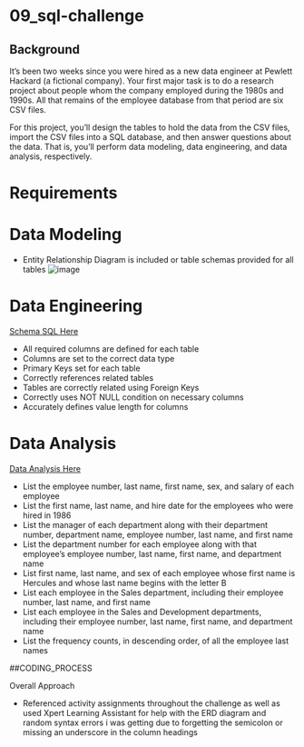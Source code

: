 # 09_sql-challenge

## Background
It’s been two weeks since you were hired as a new data engineer at Pewlett Hackard (a fictional company). Your first major task is to do a research project about people whom the company employed during the 1980s and 1990s. All that remains of the employee database from that period are six CSV files.

For this project, you’ll design the tables to hold the data from the CSV files, import the CSV files into a SQL database, and then answer questions about the data. That is, you’ll perform data modeling, data engineering, and data analysis, respectively.

# Requirements

# Data Modeling
- Entity Relationship Diagram is included or table schemas provided for all tables
![image](https://github.com/user-attachments/assets/53c38c5a-9f99-4cc3-8375-350e50b77cb7)


# Data Engineering
[Schema SQL Here](.employee_sql/QuickDBD-schema.sql)
- All required columns are defined for each table
- Columns are set to the correct data type
- Primary Keys set for each table
- Correctly references related tables
- Tables are correctly related using Foreign Keys
- Correctly uses NOT NULL condition on necessary columns
- Accurately defines value length for columns

# Data Analysis 
[Data Analysis Here](.employee_sql/data_analysis.sql)
- List the employee number, last name, first name, sex, and salary of each employee
- List the first name, last name, and hire date for the employees who were hired in 1986
- List the manager of each department along with their department number, department name, employee number, last name, and first name
- List the department number for each employee along with that employee’s employee number, last name, first name, and department name
- List first name, last name, and sex of each employee whose first name is Hercules and whose last name begins with the letter B
- List each employee in the Sales department, including their employee number, last name, and first name
- List each employee in the Sales and Development departments, including their employee number, last name, first name, and department name
- List the frequency counts, in descending order, of all the employee last names

##CODING_PROCESS

Overall Approach

- Referenced activity assignments throughout the challenge as well as used Xpert Learning Assistant for help with the ERD diagram and random syntax errors i was getting due to forgetting the semicolon or missing an underscore in the column headings
